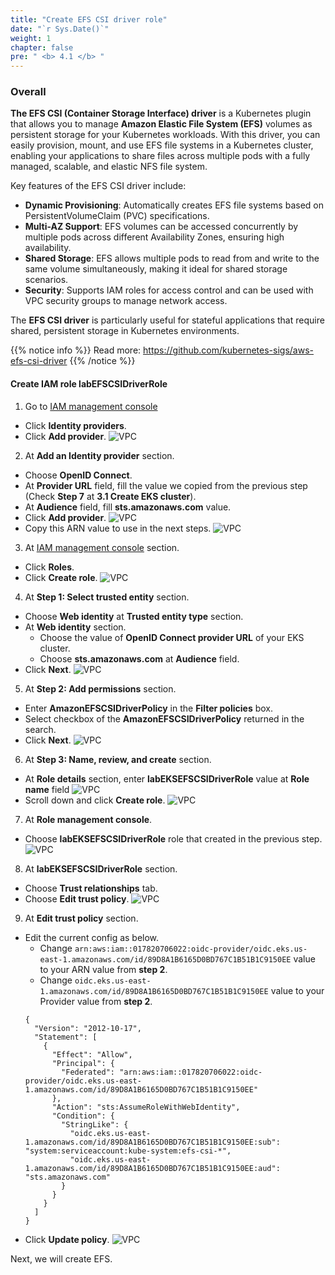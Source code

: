 ```yaml
---
title: "Create EFS CSI driver role"
date: "`r Sys.Date()`"
weight: 1
chapter: false
pre: " <b> 4.1 </b> "
---
```


### Overall

**The EFS CSI (Container Storage Interface) driver** is a Kubernetes plugin that allows you to manage **Amazon Elastic File System (EFS)** volumes as persistent storage for your Kubernetes workloads. With this driver, you can easily provision, mount, and use EFS file systems in a Kubernetes cluster, enabling your applications to share files across multiple pods with a fully managed, scalable, and elastic NFS file system.

Key features of the EFS CSI driver include:

- **Dynamic Provisioning**: Automatically creates EFS file systems based on PersistentVolumeClaim (PVC) specifications.
- **Multi-AZ Support**: EFS volumes can be accessed concurrently by multiple pods across different Availability Zones, ensuring high availability.
- **Shared Storage**: EFS allows multiple pods to read from and write to the same volume simultaneously, making it ideal for shared storage scenarios.
- **Security**: Supports IAM roles for access control and can be used with VPC security groups to manage network access.

The **EFS CSI driver** is particularly useful for stateful applications that require shared, persistent storage in Kubernetes environments.

{{% notice info %}}
Read more: https://github.com/kubernetes-sigs/aws-efs-csi-driver
{{% /notice %}}

#### Create IAM role **labEFSCSIDriverRole**

1. Go to [IAM management console](https://console.aws.amazon.com/iam/home)

- Click **Identity providers**.
- Click **Add provider**.
  ![VPC](/workshop.chaunguyen.site/images//3.eks/ws01-createeks11.png)

2. At **Add an Identity provider** section.

- Choose **OpenID Connect**.
- At **Provider URL** field, fill the value we copied from the previous step (Check **Step 7** at **3.1 Create EKS cluster**).
- At **Audience** field, fill **sts.amazonaws.com** value.
- Click **Add provider**.
  ![VPC](/workshop.chaunguyen.site/images//3.eks/ws01-createeks12.png)
- Copy this ARN value to use in the next steps.
  ![VPC](/workshop.chaunguyen.site/images//3.eks/ws01-createeks15.png)

3. At [IAM management console](https://console.aws.amazon.com/iam/home) section.

- Click **Roles**.
- Click **Create role**.
  ![VPC](/workshop.chaunguyen.site/images//2.prerequisite/ws01-createrole01.png)

4. At **Step 1: Select trusted entity** section.

- Choose **Web identity** at **Trusted entity type** section.
- At **Web identity** section.
  - Choose the value of **OpenID Connect provider URL** of your EKS cluster.
  - Choose **sts.amazonaws.com** at **Audience** field.
- Click **Next**.
  ![VPC](/workshop.chaunguyen.site/images//3.eks/ws01-createeks13.png)

5. At **Step 2: Add permissions** section.

- Enter **AmazonEFSCSIDriverPolicy** in the **Filter policies** box.
- Select checkbox of the **AmazonEFSCSIDriverPolicy** returned in the search.
- Click **Next**.
  ![VPC](/workshop.chaunguyen.site/images//3.eks/ws01-createeks16.png)

6. At **Step 3: Name, review, and create** section.

- At **Role details** section, enter **labEKSEFSCSIDriverRole** value at **Role name** field
  ![VPC](/workshop.chaunguyen.site/images//3.eks/ws01-createeks17.png)
- Scroll down and click **Create role**.
  ![VPC](/workshop.chaunguyen.site/images//3.eks/ws01-createeks18.png)

7. At **Role management console**.

- Choose **labEKSEFSCSIDriverRole** role that created in the previous step.
  ![VPC](/workshop.chaunguyen.site/images//3.eks/ws01-createeks19.png)

8. At **labEKSEFSCSIDriverRole** section.

- Choose **Trust relationships** tab.
- Choose **Edit trust policy**.
  ![VPC](/workshop.chaunguyen.site/images//3.eks/ws01-createeks20.png)

9. At **Edit trust policy** section.

- Edit the current config as below.
  - Change `arn:aws:iam::017820706022:oidc-provider/oidc.eks.us-east-1.amazonaws.com/id/89D8A1B6165D0BD767C1B51B1C9150EE` value to your ARN value from **step 2**.
  - Change `oidc.eks.us-east-1.amazonaws.com/id/89D8A1B6165D0BD767C1B51B1C9150EE` value to your Provider value from **step 2**.
  ```
  {
    "Version": "2012-10-17",
    "Statement": [
      {
        "Effect": "Allow",
        "Principal": {
          "Federated": "arn:aws:iam::017820706022:oidc-provider/oidc.eks.us-east-1.amazonaws.com/id/89D8A1B6165D0BD767C1B51B1C9150EE"
        },
        "Action": "sts:AssumeRoleWithWebIdentity",
        "Condition": {
          "StringLike": {
            "oidc.eks.us-east-1.amazonaws.com/id/89D8A1B6165D0BD767C1B51B1C9150EE:sub": "system:serviceaccount:kube-system:efs-csi-*",
            "oidc.eks.us-east-1.amazonaws.com/id/89D8A1B6165D0BD767C1B51B1C9150EE:aud": "sts.amazonaws.com"
          }
        }
      }
    ]
  }
  ```
- Click **Update policy**.
  ![VPC](/workshop.chaunguyen.site/images//3.eks/ws01-createeks21.png)

Next, we will create EFS.
